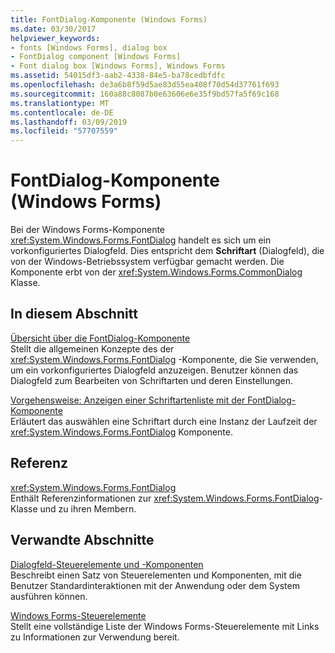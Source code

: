 ```yaml
---
title: FontDialog-Komponente (Windows Forms)
ms.date: 03/30/2017
helpviewer_keywords:
- fonts [Windows Forms], dialog box
- FontDialog component [Windows Forms]
- Font dialog box [Windows Forms], Windows Forms
ms.assetid: 54015df3-aab2-4338-84e5-ba78cedbfdfc
ms.openlocfilehash: de3a6b8f59d5ae83d55ea408f70d54d37761f693
ms.sourcegitcommit: 160a88c8087b0e63606e6e35f9bd57fa5f69c168
ms.translationtype: MT
ms.contentlocale: de-DE
ms.lasthandoff: 03/09/2019
ms.locfileid: "57707559"
---
```

# <a name="fontdialog-component-windows-forms"></a>FontDialog-Komponente (Windows Forms)
Bei der Windows Forms-Komponente <xref:System.Windows.Forms.FontDialog> handelt es sich um ein vorkonfiguriertes Dialogfeld. Dies entspricht dem **Schriftart** (Dialogfeld), die von der Windows-Betriebssystem verfügbar gemacht werden. Die Komponente erbt von der <xref:System.Windows.Forms.CommonDialog> Klasse.  
  
## <a name="in-this-section"></a>In diesem Abschnitt  
 [Übersicht über die FontDialog-Komponente](fontdialog-component-overview-windows-forms.md)  
 Stellt die allgemeinen Konzepte des der <xref:System.Windows.Forms.FontDialog> -Komponente, die Sie verwenden, um ein vorkonfiguriertes Dialogfeld anzuzeigen. Benutzer können das Dialogfeld zum Bearbeiten von Schriftarten und deren Einstellungen.  
  
 [Vorgehensweise: Anzeigen einer Schriftartenliste mit der FontDialog-Komponente](how-to-show-a-font-list-with-the-fontdialog-component.md)  
 Erläutert das auswählen eine Schriftart durch eine Instanz der Laufzeit der <xref:System.Windows.Forms.FontDialog> Komponente.  
  
## <a name="reference"></a>Referenz  
 <xref:System.Windows.Forms.FontDialog>  
 Enthält Referenzinformationen zur <xref:System.Windows.Forms.FontDialog>-Klasse und zu ihren Membern.  
  
## <a name="related-sections"></a>Verwandte Abschnitte  
 [Dialogfeld-Steuerelemente und -Komponenten](dialog-box-controls-and-components-windows-forms.md)  
 Beschreibt einen Satz von Steuerelementen und Komponenten, mit die Benutzer Standardinteraktionen mit der Anwendung oder dem System ausführen können.  
  
 [Windows Forms-Steuerelemente](controls-to-use-on-windows-forms.md)  
 Stellt eine vollständige Liste der Windows Forms-Steuerelemente mit Links zu Informationen zur Verwendung bereit.
